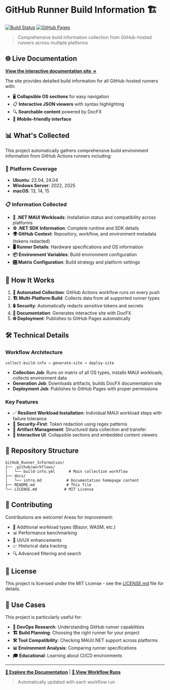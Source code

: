 # GitHub Runner Build Information 🏗️

[![Build Status](https://github.com/framinosona/GitHub_Runner_Information/actions/workflows/build-info.yml/badge.svg)](https://github.com/framinosona/GitHub_Runner_Information/actions/workflows/build-info.yml)
[![GitHub Pages](https://img.shields.io/badge/docs-GitHub%20Pages-blue)](https://framinosona.github.io/GitHub_Runner_Information)

> Comprehensive build information collection from GitHub-hosted runners across multiple platforms

## 🌐 Live Documentation

**[View the interactive documentation site →](https://framinosona.github.io/GitHub_Runner_Information)**

The site provides detailed build information for all GitHub-hosted runners with:

- 🖥️ **Collapsible OS sections** for easy navigation
- 📋 **Interactive JSON viewers** with syntax highlighting
- 🔍 **Searchable content** powered by DocFX
- 📱 **Mobile-friendly interface**

## 📊 What's Collected

This project automatically gathers comprehensive build environment information from GitHub Actions runners including:

### 🎯 Platform Coverage

- **Ubuntu**: 22.04, 24.04
- **Windows Server**: 2022, 2025
- **macOS**: 13, 14, 15

### 📋 Information Collected

- **🔧 .NET MAUI Workloads**: Installation status and compatibility across platforms
- **⚙️ .NET SDK Information**: Complete runtime and SDK details
- **🌍 GitHub Context**: Repository, workflow, and environment metadata (tokens redacted)
- **🖥️ Runner Details**: Hardware specifications and OS information
- **📦 Environment Variables**: Build environment configuration
- **🎛️ Matrix Configuration**: Build strategy and platform settings

## 🚀 How It Works

1. **🔄 Automated Collection**: GitHub Actions workflow runs on every push
2. **🏗️ Multi-Platform Build**: Collects data from all supported runner types
3. **🔒 Security**: Automatically redacts sensitive tokens and secrets
4. **📖 Documentation**: Generates interactive site with DocFX
5. **🌐 Deployment**: Publishes to GitHub Pages automatically

## 🛠️ Technical Details

### Workflow Architecture

```text
collect-build-info → generate-site → deploy-site
```

- **Collection Job**: Runs on matrix of all OS types, installs MAUI workloads, collects environment data
- **Generation Job**: Downloads artifacts, builds DocFX documentation site
- **Deployment Job**: Publishes to GitHub Pages with proper permissions

### Key Features

- ✅ **Resilient Workload Installation**: Individual MAUI workload steps with failure tolerance
- 🔐 **Security-First**: Token redaction using regex patterns
- 📁 **Artifact Management**: Structured data collection and transfer
- 🎨 **Interactive UI**: Collapsible sections and embedded content viewers

## 📁 Repository Structure

```text
GitHub_Runner_Information/
├── .github/workflows/
│   └── build-info.yml      # Main collection workflow
├── docs/
│   └── intro.md           # Documentation homepage content
├── README.md              # This file
└── LICENSE.md            # MIT License
```

## 🤝 Contributing

Contributions are welcome! Areas for improvement:

- 🔧 Additional workload types (Blazor, WASM, etc.)
- 📊 Performance benchmarking
- 🎨 UI/UX enhancements
- 📈 Historical data tracking
- 🔍 Advanced filtering and search

## 📜 License

This project is licensed under the MIT License - see the [LICENSE.md](LICENSE.md) file for details.

## 🎯 Use Cases

This project is particularly useful for:

- **🔬 DevOps Research**: Understanding GitHub runner capabilities
- **🏗️ Build Planning**: Choosing the right runner for your project
- **🛠️ Tool Compatibility**: Checking MAUI/.NET support across platforms
- **📊 Environment Analysis**: Comparing runner specifications
- **🎓 Educational**: Learning about CI/CD environments

---

**[📖 Explore the Documentation](https://framinosona.github.io/GitHub_Runner_Information)** | **[🚀 View Workflow Runs](https://github.com/framinosona/GitHub_Runner_Information/actions)**

> Automatically updated with each workflow run
